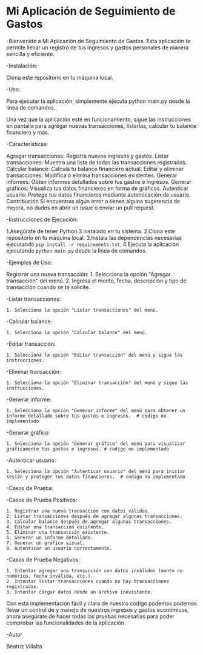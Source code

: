 # Mi Aplicación de Seguimiento de Gastos

-Bienvenido a Mi Aplicación de Seguimiento de Gastos. Esta aplicación te permite llevar un registro de tus ingresos y gastos personales de manera sencilla y eficiente.

-Instalación:

Clona este repositorio en tu máquina local.

-Uso:

Para ejecutar la aplicación, simplemente ejecuta python main.py desde la línea de comandos.

Una vez que la aplicación esté en funcionamiento, sigue las instrucciones en pantalla para agregar nuevas transacciones, listarlas, calcular tu balance financiero y más.

-Características:

Agregar transacciones: Registra nuevos ingresos y gastos.
Listar transacciones: Muestra una lista de todas las transacciones registradas.
Calcular balance: Calcula tu balance financiero actual.
Editar y eliminar transacciones: Modifica o elimina transacciones existentes.
Generar informes: Obten informes detallados sobre tus gastos e ingresos.
Generar gráficos: Visualiza tus datos financieros en forma de gráficos.
Autenticar usuario: Protege tus datos financieros mediante autenticación de usuario.
Contribución
Si encuentras algún error o tienes alguna sugerencia de mejora, no dudes en abrir un issue o enviar un pull request.

-Instrucciones de Ejecución:

1.Asegúrate de tener Python 3 instalado en tu sistema.
2.Clona este repositorio en tu máquina local.
3.Instala las dependencias necesarias ejecutando `pip install -r requirements.txt`.
4.Ejecuta la aplicación ejecutando `python main.py` desde la línea de comandos.

-Ejemplos de Uso:

 Registrar una nueva transacción:
    1. Selecciona la opción "Agregar transacción" del menú.
    2. Ingresa el monto, fecha, descripción y tipo de transacción cuando se te solicite.

-Listar transacciones:

    1. Selecciona la opción "Listar transacciones" del menú.

-Calcular balance:

    1. Selecciona la opción "Calcular balance" del menú.

-Editar transacción:

    1. Selecciona la opción "Editar transacción" del menú y sigue las instrucciones.

-Eliminar transacción:

    1. Selecciona la opción "Eliminar transacción" del menú y sigue las instrucciones.

-Generar informe:

    1. Selecciona la opción "Generar informe" del menú para obtener un informe detallado sobre tus gastos e ingresos.  # codigo no implementado

-Generar gráfico:

    1. Selecciona la opción "Generar gráfico" del menú para visualizar gráficamente tus gastos e ingresos. # codigo no implementado

-Autenticar usuario:

    1. Selecciona la opción "Autenticar usuario" del menú para iniciar sesión y proteger tus datos financieros.  # codigo no implementado

-Casos de Prueba:

-Casos de Prueba Positivos:

    1. Registrar una nueva transacción con datos válidos.
    2. Listar transacciones después de agregar algunas transacciones.
    3. Calcular balance después de agregar algunas transacciones.
    4. Editar una transacción existente.
    5. Eliminar una transacción existente.
    6. Generar un informe detallado.
    7. Generar un gráfico visual.
    8. Autenticar un usuario correctamente.

-Casos de Prueba Negativos:

    1. Intentar agregar una transacción con datos inválidos (monto no numérico, fecha inválida, etc.).
    2. Intentar listar transacciones cuando no hay transacciones registradas.
    3. Intentar cargar datos desde un archivo inexistente.

Con esta implementación fácil y clara de nuestro código podemos podemos llevar un control de y manejo de nuestros ingresos y gastos económicos, ahora asegúrate de hacer todas las pruebas necesarias para poder comprobar las funcionalidades de la aplicación.

-Autor

Beatriz Villalta.
